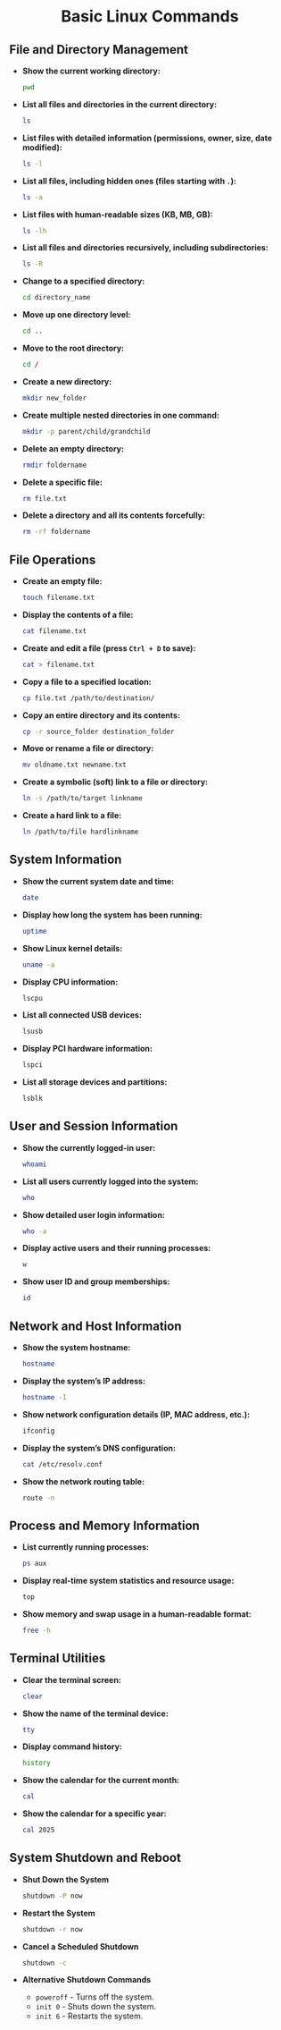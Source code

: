 <h1 align="center">Basic Linux Commands</h1>

## **File and Directory Management**  

- **Show the current working directory:**  
  ```bash
  pwd
  ```
  
- **List all files and directories in the current directory:**  
  ```bash
  ls
  ```

- **List files with detailed information (permissions, owner, size, date modified):**  
  ```bash
  ls -l
  ```

- **List all files, including hidden ones (files starting with `.`):**  
  ```bash
  ls -a
  ```

- **List files with human-readable sizes (KB, MB, GB):**  
  ```bash
  ls -lh
  ```

- **List all files and directories recursively, including subdirectories:**  
  ```bash
  ls -R
  ```

- **Change to a specified directory:**  
  ```bash
  cd directory_name
  ```

- **Move up one directory level:**  
  ```bash
  cd ..
  ```

- **Move to the root directory:**  
  ```bash
  cd /
  ```

- **Create a new directory:**  
  ```bash
  mkdir new_folder
  ```

- **Create multiple nested directories in one command:**  
  ```bash
  mkdir -p parent/child/grandchild
  ```

- **Delete an empty directory:**  
  ```bash
  rmdir foldername
  ```

- **Delete a specific file:**  
  ```bash
  rm file.txt
  ```

- **Delete a directory and all its contents forcefully:**  
  ```bash
  rm -rf foldername
  ```

## **File Operations**  

- **Create an empty file:**  
  ```bash
  touch filename.txt
  ```

- **Display the contents of a file:**  
  ```bash
  cat filename.txt
  ```

- **Create and edit a file (press `Ctrl + D` to save):**  
  ```bash
  cat > filename.txt
  ```

- **Copy a file to a specified location:**  
  ```bash
  cp file.txt /path/to/destination/
  ```

- **Copy an entire directory and its contents:**  
  ```bash
  cp -r source_folder destination_folder
  ```

- **Move or rename a file or directory:**  
  ```bash
  mv oldname.txt newname.txt
  ```

- **Create a symbolic (soft) link to a file or directory:**  
  ```bash
  ln -s /path/to/target linkname
  ```

- **Create a hard link to a file:**  
  ```bash
  ln /path/to/file hardlinkname
  ```

## **System Information**  

- **Show the current system date and time:**  
  ```bash
  date
  ```

- **Display how long the system has been running:**  
  ```bash
  uptime
  ```

- **Show Linux kernel details:**  
  ```bash
  uname -a
  ```

- **Display CPU information:**  
  ```bash
  lscpu
  ```

- **List all connected USB devices:**  
  ```bash
  lsusb
  ```

- **Display PCI hardware information:**  
  ```bash
  lspci
  ```

- **List all storage devices and partitions:**  
  ```bash
  lsblk
  ```

## **User and Session Information**  

- **Show the currently logged-in user:**  
  ```bash
  whoami
  ```

- **List all users currently logged into the system:**  
  ```bash
  who
  ```

- **Show detailed user login information:**  
  ```bash
  who -a
  ```

- **Display active users and their running processes:**  
  ```bash
  w
  ```

- **Show user ID and group memberships:**  
  ```bash
  id
  ```

## **Network and Host Information**  

- **Show the system hostname:**  
  ```bash
  hostname
  ```

- **Display the system’s IP address:**  
  ```bash
  hostname -I
  ```

- **Show network configuration details (IP, MAC address, etc.):**  
  ```bash
  ifconfig
  ```

- **Display the system’s DNS configuration:**  
  ```bash
  cat /etc/resolv.conf
  ```

- **Show the network routing table:**  
  ```bash
  route -n
  ```

## **Process and Memory Information**  

- **List currently running processes:**  
  ```bash
  ps aux
  ```

- **Display real-time system statistics and resource usage:**  
  ```bash
  top
  ```

- **Show memory and swap usage in a human-readable format:**  
  ```bash
  free -h
  ```

## **Terminal Utilities**  

- **Clear the terminal screen:**  
  ```bash
  clear
  ```

- **Show the name of the terminal device:**  
  ```bash
  tty
  ```

- **Display command history:**  
  ```bash
  history
  ```

- **Show the calendar for the current month:**  
  ```bash
  cal
  ```

- **Show the calendar for a specific year:**  
  ```bash
  cal 2025
  ```

## **System Shutdown and Reboot**  

- **Shut Down the System**  
  ```bash
  shutdown -P now
  ```

- **Restart the System**  
  ```bash
  shutdown -r now
  ```

- **Cancel a Scheduled Shutdown**  
  ```bash
  shutdown -c
  ```

- **Alternative Shutdown Commands**  
  - `poweroff` - Turns off the system.  
  - `init 0` - Shuts down the system.  
  - `init 6` - Restarts the system.  

